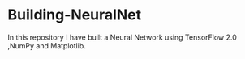 # Building-NeuralNet
In this repository I have built a Neural Network using TensorFlow 2.0 ,NumPy and Matplotlib.
